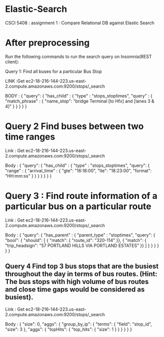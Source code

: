 # Elastic-Search
CSCI 5408 : assignment 1 : Compare Relational DB against Elastic Search

# After preprocessing

Run the following commands to run the search query on Insomnia(REST client):

Query 1: Find all buses for a particular Bus Stop

LINK :Get ec2-18-216-144-223.us-east-2.compute.amazonaws.com:9200/stops/_search

BODY : 
{
"query": {
"has_child" : {
"type" : "stops_stoptimes",
"query" : {
"match_phrase" : {
"name_stop": "bridge Terminal [to Hfx] and [lanes 3 & 4]"
}
}
}
}
}

# Query 2 Find buses between two time ranges

Link : Get ec2-18-216-144-223.us-east-2.compute.amazonaws.com:9200/stops/_search

Body : 
{
"query":
{
"has_child" :
{
"type" : "stops_stoptimes",
"query": {
"range" :
{
"arrival_time" :
{
"gte": "16:18:00",
"lte": "18:23:00",
"format": "HH:mm:ss"
}
}
}
}
}
}
}

# Query 3 : Find route information of a particular bus on a particular route

Link : Get ec2-18-216-144-223.us-east-2.compute.amazonaws.com:9200/stops/_search

Body :
{
"query":
{
"has_parent" :
{
"parent_type" : "stoptimes",
"query":
{
"bool": {
"should":
[
{ "match": { "route_id": "320-114" }},
{ "match": { "trip_headsign": "57 PORTLAND HILLS VIA PORTLAND ESTATES" }}
]
}
}
}
}
}
}
## Query 4 Find top 3 bus stops that are the busiest throughout the day in terms of bus routes. (Hint: The bus stops with high volume of bus routes and close time gaps would be considered as busiest).

Link : Get ec2-18-216-144-223.us-east-2.compute.amazonaws.com:9200/stops/_search

Body :
{
"size": 0,
"aggs": {
"group_by_ip": {
"terms": {
"field": "stop_id",
"size": 3
},
"aggs": {
"topHits": {
"top_hits": {
"size": 1
}
}
}
}
}
}

